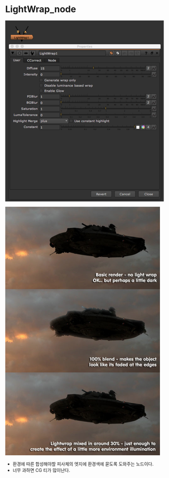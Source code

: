 # LightWrap\_node

![](../../.gitbook/assets/lightwarp_node.png)

![](../../.gitbook/assets/lightwarp_sample.png)

* 환경에 따른 합성해야할 피사체의 엣지에 환경색에 묻도록 도와주는 노드이다.
* 너무 과하면 CG 티가 많이난다.

